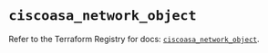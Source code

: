 # `ciscoasa_network_object`

Refer to the Terraform Registry for docs: [`ciscoasa_network_object`](https://registry.terraform.io/providers/ciscodevnet/ciscoasa/1.3.0/docs/resources/network_object).
